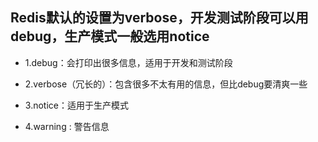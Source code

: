 ## Redis默认的设置为verbose，开发测试阶段可以用debug，生产模式一般选用notice

* 1.debug：会打印出很多信息，适用于开发和测试阶段

* 2.verbose（冗长的）：包含很多不太有用的信息，但比debug要清爽一些

* 3.notice：适用于生产模式

* 4.warning : 警告信息
